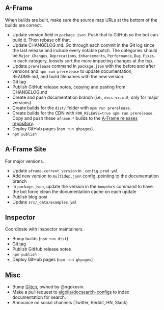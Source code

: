 ## A-Frame

When builds are built, make sure the source map URLs at the bottom of the builds are correct.

- Update version field in `package.json`. Push that to GitHub so the bot can build it. Then rebase off that.
- Update CHANGELOG.md. Go through each commit in the Git log since the last release and include every notable patch. The categories should be `Major Changes`, `Deprecations`, `Enhancements`, `Performance`, `Bug Fixes`. In each category, loosely sort the more impacting changes at the top.
- Update `prerelease` command in `package.json` with the before and after versions and `npm run prerelease` to update documentation, README.md, and build filenames with the new version.
- Git tag
- Publish GitHub release notes, copying and pasting from CHANGELOG.md
- Create and push documentation branch (i.e., `docs-vx.x.0`, only for major versions)
- Create builds for the `dist/` folder with `npm run prerelease`.
- Create builds for the CDN with `FOR_RELEASE=true npm run prerelease`. Copy and push these `aframe.*` builds to the [A-Frame releases repository](https://github.com/aframevr/releases). 
- Deploy GitHub pages (`npm run ghpages`).
- `npm publish`

## A-Frame Site

For major versions.

- Update `aframe.current_version` in `_config.prod.yml`
- Add new version to `multidep.json` config, pointing to the documentation branch
- In `package.json`, update the version in the `bumpdocs` command to have the bot force clean the documentation cache on each update
- Publish blog post
- Update `src/_data/examples.yml`

## Inspector

Coordinate with Inspector maintainers.

- Bump builds (`npm run dist`)
- Git tag
- Publish GitHub release notes
- `npm publish`
- Deploy GitHub pages (`npm run ghpages`)

## Misc

- Bump [Glitch](https://glitch.com/~aframe/), owned by @ngokevin.
- Make a pull request to [algolia/docsearch-configs](https://github.com/algolia/docsearch-configs/blob/master/configs/aframe.json) to index documentation for search.
- Announce on social channels (Twitter, Reddit, HN, Slack)
